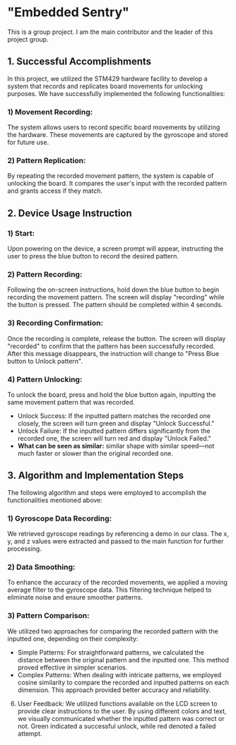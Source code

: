 # "Embedded Sentry"

This is a group project. I am the main contributor and the leader of this project group. 

## 1. Successful Accomplishments
In this project, we utilized the STM429 hardware facility to develop a system that records and replicates board movements for unlocking purposes. We have successfully implemented the following functionalities:
### 1) Movement Recording:
   The system allows users to record specific board movements by utilizing the hardware. These movements are captured by the gyroscope and stored for future use.
### 2) Pattern Replication:
   By repeating the recorded movement pattern, the system is capable of unlocking the board. It compares the user's input with the recorded pattern and grants access if they match.
   
## 2. Device Usage Instruction
### 1) Start:
   Upon powering on the device, a screen prompt will appear, instructing the user to press the blue button to record the desired pattern.
### 2) Pattern Recording:
   Following the on-screen instructions, hold down the blue button to begin recording the movement pattern. The screen will display "recording" while the button is pressed. The pattern should be completed within 4 seconds.
### 3) Recording Confirmation: 
Once the recording is complete, release the button. The screen will display "recorded" to confirm that the pattern has been successfully recorded. After this message disappears, the instruction will change to "Press Blue button to Unlock pattern".
### 4) Pattern Unlocking:
   To unlock the board, press and hold the blue button again, inputting the same movement pattern that was recorded.
   - Unlock Success: If the inputted pattern matches the recorded one closely, the screen will turn green and display "Unlock Successful."
   - Unlock Failure: If the inputted pattern differs significantly from the recorded one, the screen will turn red and display "Unlock Failed."
   - **What can be seen as similar:** similar shape with similar speed—not much faster or slower than the original recorded one.

## 3. Algorithm and Implementation Steps
The following algorithm and steps were employed to accomplish the functionalities mentioned above:
### 1) Gyroscope Data Recording:
   We retrieved gyroscope readings by referencing a demo in our class. The x, y, and z values were extracted and passed to the main function for further processing.
### 2) Data Smoothing:
   To enhance the accuracy of the recorded movements, we applied a moving average filter to the gyroscope data. This filtering technique helped to eliminate noise and ensure smoother patterns.
### 3) Pattern Comparison:
   We utilized two approaches for comparing the recorded pattern with the inputted one, depending on their complexity:
   - Simple Patterns: For straightforward patterns, we calculated the distance between the original pattern and the inputted one. This method proved effective in simpler scenarios.
   - Complex Patterns: When dealing with intricate patterns, we employed cosine similarity to compare the recorded and inputted patterns on each dimension. This approach provided better accuracy and reliability.
6) User Feedback: We utilized functions available on the LCD screen to provide clear instructions to the user. By using different colors and text, we visually communicated whether the inputted pattern was correct or not. Green indicated a successful unlock, while red denoted a failed attempt.
